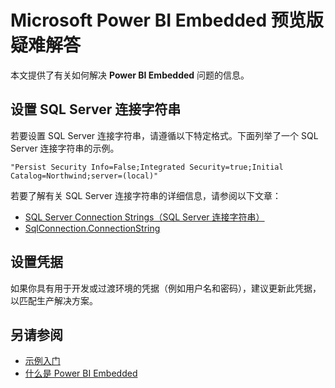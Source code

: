 <properties
   pageTitle="Microsoft Power BI Embedded 预览版疑难解答"
   description="Microsoft Power BI Embedded 预览版疑难解答"
   services="power-bi-embedded"
   documentationCenter=""
   authors="dvana"
   manager="NA"
   editor=""
   tags=""/>
<tags
   ms.service="power-bi-embedded"
   ms.date="04/25/2016"
   wacn.date="05/30/2016"/>

# Microsoft Power BI Embedded 预览版疑难解答
本文提供了有关如何解决 **Power BI Embedded** 问题的信息。

<a name="connection-string"/></a>
## 设置 SQL Server 连接字符串
若要设置 SQL Server 连接字符串，请遵循以下特定格式。下面列举了一个 SQL Server 连接字符串的示例。

```
"Persist Security Info=False;Integrated Security=true;Initial Catalog=Northwind;server=(local)"
```

若要了解有关 SQL Server 连接字符串的详细信息，请参阅以下文章：

-	[SQL Server Connection Strings（SQL Server 连接字符串）](https://msdn.microsoft.com/zh-cn/library/jj653752.aspx)
-	[SqlConnection.ConnectionString](https://msdn.microsoft.com/zh-cn/library/system.data.sqlclient.sqlconnection.connectionstring.aspx)

<a name="credentials"/></a>
## 设置凭据
如果你具有用于开发或过渡环境的凭据（例如用户名和密码），建议更新此凭据，以匹配生产解决方案。

## 另请参阅
- [示例入门](/documentation/articles/power-bi-embedded-get-started-sample)
- [什么是 Power BI Embedded](/documentation/articles/power-bi-embedded-what-is-power-bi-embedded)

<!---HONumber=Mooncake_0523_2016-->